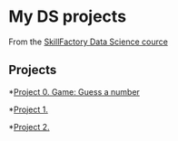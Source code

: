 # My DS projects
From the [SkillFactory Data Science cource](https://skillfactory.ru/data-scientist)

## Projects

*[Project 0. Game: Guess a number](https://github.com/Esta-Chiara/SF_DS/tree/main/project_0)

*[Project 1. ](https://github.com/Esta-Chiara/SF_DS/tree/main/project_1)

*[Project 2. ](https://github.com/Esta-Chiara/SF_DS/tree/main/project_2)